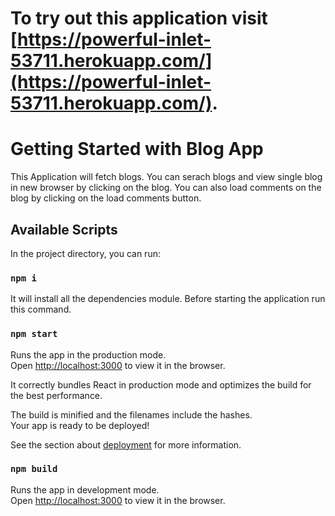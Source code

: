 # To try out this application visit [https://powerful-inlet-53711.herokuapp.com/](https://powerful-inlet-53711.herokuapp.com/).

# Getting Started with Blog App
This Application will fetch blogs. You can serach blogs and view single blog in new browser by clicking on the blog.
You can also load comments on the blog by clicking on the load comments button.

## Available Scripts

In the project directory, you can run:

### `npm i`
It will install all the dependencies module.
Before starting the application run this command.

### `npm start`

Runs the app in the production mode.\
Open [http://localhost:3000](http://localhost:3000) to view it in the browser.

It correctly bundles React in production mode and optimizes the build for the best performance.

The build is minified and the filenames include the hashes.\
Your app is ready to be deployed!

See the section about [deployment](https://facebook.github.io/create-react-app/docs/deployment) for more information.

### `npm build`

Runs the app in development mode.\
Open [http://localhost:3000](http://localhost:3000) to view it in the browser.
